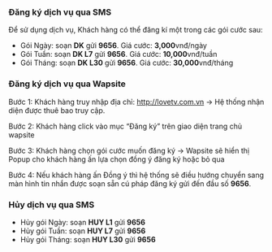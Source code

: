### Đăng ký dịch vụ qua SMS

Để sử dụng dịch vụ, Khách hàng có thể đăng kí một trong các gói cước sau:

- Gói Ngày: soạn **DK** gửi **9656**. Giá cước: **3,000**vnđ/ngày
- Gói Tuần: soạn **DK L7** gửi **9656**. Giá cước: **10,000**vnđ/tuần
- Gói Tháng: soạn **DK L30** gửi **9656**. Giá cước: **30,000**vnđ/tháng



### Đăng ký dịch vụ qua Wapsite

Bước 1: Khách hàng truy nhập địa chỉ: http://lovetv.com.vn -> Hệ thống nhận diện được thuê bao truy cập.

Bước 2: Khách hàng click vào mục “Đăng ký” trên giao diện trang chủ wapsite

Bước 3: Khách hàng chọn gói cước muốn đăng ký -> Wapsite sẽ hiển thị Popup cho khách hàng ấn lựa chọn đồng ý đăng ký hoặc bỏ qua

Bước 4: Nếu khách hàng ấn Đồng ý thì hệ thống sẽ điều hướng chuyển sang màn hình tin nhắn được soạn sẵn cú pháp đăng ký gửi đến đầu số **9656**.



### Hủy dịch vụ qua SMS

- Hủy gói Ngày: soạn **HUY L1** gửi **9656**
- Hủy gói Tuần: soạn **HUY L7** gửi **9656**
- Hủy gói Tháng: soạn **HUY L30** gửi **9656**

